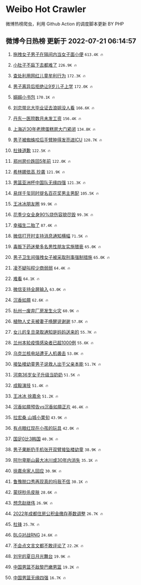 # Weibo Hot Crawler 



微博热榜爬虫，利用 Github Action 的调度脚本更新 BY PHP 


## 微博今日热榜 更新于 2022-07-21 06:14:57 
1. [拖拽女子男子在隔间内当女子面小便](https://s.weibo.com/weibo?q=%23%E6%8B%96%E6%8B%BD%E5%A5%B3%E5%AD%90%E7%94%B7%E5%AD%90%E5%9C%A8%E9%9A%94%E9%97%B4%E5%86%85%E5%BD%93%E5%A5%B3%E5%AD%90%E9%9D%A2%E5%B0%8F%E4%BE%BF%23&Refer=top) `613.4K 🔥` 

1. [小肚子不扁下去都难了](https://s.weibo.com/weibo?q=%23%E5%B0%8F%E8%82%9A%E5%AD%90%E4%B8%8D%E6%89%81%E4%B8%8B%E5%8E%BB%E9%83%BD%E9%9A%BE%E4%BA%86%23&Refer=top) `226.9K 🔥` 

1. [查处利用网红儿童牟利行为](https://s.weibo.com/weibo?q=%23%E6%9F%A5%E5%A4%84%E5%88%A9%E7%94%A8%E7%BD%91%E7%BA%A2%E5%84%BF%E7%AB%A5%E7%89%9F%E5%88%A9%E8%A1%8C%E4%B8%BA%23&Refer=top) `172.3K 🔥` 

1. [男子离异后拒绝让9岁儿子上学](https://s.weibo.com/weibo?q=%23%E7%94%B7%E5%AD%90%E7%A6%BB%E5%BC%82%E5%90%8E%E6%8B%92%E7%BB%9D%E8%AE%A99%E5%B2%81%E5%84%BF%E5%AD%90%E4%B8%8A%E5%AD%A6%23&Refer=top) `172.0K 🔥` 

1. [嫋嫋小书包](https://s.weibo.com/weibo?q=%E5%AB%8B%E5%AB%8B%E5%B0%8F%E4%B9%A6%E5%8C%85&Refer=top) `170.1K 🔥` 

1. [刘恋带北大毕业证去浪姐没人看](https://s.weibo.com/weibo?q=%23%E5%88%98%E6%81%8B%E5%B8%A6%E5%8C%97%E5%A4%A7%E6%AF%95%E4%B8%9A%E8%AF%81%E5%8E%BB%E6%B5%AA%E5%A7%90%E6%B2%A1%E4%BA%BA%E7%9C%8B%23&Refer=top) `166.6K 🔥` 

1. [丹东一医院数月未发工资](https://s.weibo.com/weibo?q=%23%E4%B8%B9%E4%B8%9C%E4%B8%80%E5%8C%BB%E9%99%A2%E6%95%B0%E6%9C%88%E6%9C%AA%E5%8F%91%E5%B7%A5%E8%B5%84%23&Refer=top) `156.4K 🔥` 

1. [上海近30年老牌蛋糕房大门紧闭](https://s.weibo.com/weibo?q=%23%E4%B8%8A%E6%B5%B7%E8%BF%9130%E5%B9%B4%E8%80%81%E7%89%8C%E8%9B%8B%E7%B3%95%E6%88%BF%E5%A4%A7%E9%97%A8%E7%B4%A7%E9%97%AD%23&Refer=top) `134.8K 🔥` 

1. [男子被蜘蛛咬后手臂肿得发亮进ICU](https://s.weibo.com/weibo?q=%23%E7%94%B7%E5%AD%90%E8%A2%AB%E8%9C%98%E8%9B%9B%E5%92%AC%E5%90%8E%E6%89%8B%E8%87%82%E8%82%BF%E5%BE%97%E5%8F%91%E4%BA%AE%E8%BF%9BICU%23&Refer=top) `128.7K 🔥` 

1. [杜锋道歉](https://s.weibo.com/weibo?q=%23%E6%9D%9C%E9%94%8B%E9%81%93%E6%AD%89%23&Refer=top) `122.5K 🔥` 

1. [郑州房价跌回5年前](https://s.weibo.com/weibo?q=%23%E9%83%91%E5%B7%9E%E6%88%BF%E4%BB%B7%E8%B7%8C%E5%9B%9E5%E5%B9%B4%E5%89%8D%23&Refer=top) `122.0K 🔥` 

1. [希林娜依高 抄袭](https://s.weibo.com/weibo?q=%E5%B8%8C%E6%9E%97%E5%A8%9C%E4%BE%9D%E9%AB%98%20%E6%8A%84%E8%A2%AD&Refer=top) `121.9K 🔥` 

1. [男篮亚洲杯中国队无缘四强](https://s.weibo.com/weibo?q=%23%E7%94%B7%E7%AF%AE%E4%BA%9A%E6%B4%B2%E6%9D%AF%E4%B8%AD%E5%9B%BD%E9%98%9F%E6%97%A0%E7%BC%98%E5%9B%9B%E5%BC%BA%23&Refer=top) `121.3K 🔥` 

1. [易烊千玺同时提名百花奖男主男配](https://s.weibo.com/weibo?q=%23%E6%98%93%E7%83%8A%E5%8D%83%E7%8E%BA%E5%90%8C%E6%97%B6%E6%8F%90%E5%90%8D%E7%99%BE%E8%8A%B1%E5%A5%96%E7%94%B7%E4%B8%BB%E7%94%B7%E9%85%8D%23&Refer=top) `105.5K 🔥` 

1. [王冰冰朋友圈](https://s.weibo.com/weibo?q=%23%E7%8E%8B%E5%86%B0%E5%86%B0%E6%9C%8B%E5%8F%8B%E5%9C%88%23&Refer=top) `99.9K 🔥` 

1. [花季少女全身90%烧伤容貌尽毁](https://s.weibo.com/weibo?q=%E8%8A%B1%E5%AD%A3%E5%B0%91%E5%A5%B3%E5%85%A8%E8%BA%AB90%25%E7%83%A7%E4%BC%A4%E5%AE%B9%E8%B2%8C%E5%B0%BD%E6%AF%81&Refer=top) `99.3K 🔥` 

1. [幸福生二胎了](https://s.weibo.com/weibo?q=%23%E5%B9%B8%E7%A6%8F%E7%94%9F%E4%BA%8C%E8%83%8E%E4%BA%86%23&Refer=top) `87.4K 🔥` 

1. [微信打开时支持消息通知横幅](https://s.weibo.com/weibo?q=%23%E5%BE%AE%E4%BF%A1%E6%89%93%E5%BC%80%E6%97%B6%E6%94%AF%E6%8C%81%E6%B6%88%E6%81%AF%E9%80%9A%E7%9F%A5%E6%A8%AA%E5%B9%85%23&Refer=top) `71.5K 🔥` 

1. [毒贩下药迷晕多名男性朋友实施猥亵](https://s.weibo.com/weibo?q=%23%E6%AF%92%E8%B4%A9%E4%B8%8B%E8%8D%AF%E8%BF%B7%E6%99%95%E5%A4%9A%E5%90%8D%E7%94%B7%E6%80%A7%E6%9C%8B%E5%8F%8B%E5%AE%9E%E6%96%BD%E7%8C%A5%E4%BA%B5%23&Refer=top) `65.0K 🔥` 

1. [男子卫生间强拽女子被采取刑事强制措施](https://s.weibo.com/weibo?q=%23%E7%94%B7%E5%AD%90%E5%8D%AB%E7%94%9F%E9%97%B4%E5%BC%BA%E6%8B%BD%E5%A5%B3%E5%AD%90%E8%A2%AB%E9%87%87%E5%8F%96%E5%88%91%E4%BA%8B%E5%BC%BA%E5%88%B6%E6%8E%AA%E6%96%BD%23&Refer=top) `65.0K 🔥` 

1. [凌不疑叫程少商弱弱](https://s.weibo.com/weibo?q=%23%E5%87%8C%E4%B8%8D%E7%96%91%E5%8F%AB%E7%A8%8B%E5%B0%91%E5%95%86%E5%BC%B1%E5%BC%B1%23&Refer=top) `64.4K 🔥` 

1. [难看](https://s.weibo.com/weibo?q=%E9%9A%BE%E7%9C%8B&Refer=top) `64.1K 🔥` 

1. [微信支持全屏输入](https://s.weibo.com/weibo?q=%23%E5%BE%AE%E4%BF%A1%E6%94%AF%E6%8C%81%E5%85%A8%E5%B1%8F%E8%BE%93%E5%85%A5%23&Refer=top) `63.0K 🔥` 

1. [沉香如屑](https://s.weibo.com/weibo?q=%23%E6%B2%89%E9%A6%99%E5%A6%82%E5%B1%91%23&Refer=top) `62.6K 🔥` 

1. [杭州一废弃厂房发生火灾](https://s.weibo.com/weibo?q=%23%E6%9D%AD%E5%B7%9E%E4%B8%80%E5%BA%9F%E5%BC%83%E5%8E%82%E6%88%BF%E5%8F%91%E7%94%9F%E7%81%AB%E7%81%BE%23&Refer=top) `60.9K 🔥` 

1. [植物人丈夫被妻子唤醒说谢谢](https://s.weibo.com/weibo?q=%23%E6%A4%8D%E7%89%A9%E4%BA%BA%E4%B8%88%E5%A4%AB%E8%A2%AB%E5%A6%BB%E5%AD%90%E5%94%A4%E9%86%92%E8%AF%B4%E8%B0%A2%E8%B0%A2%23&Refer=top) `57.8K 🔥` 

1. [女儿的复旦录取通知是妈妈送来的](https://s.weibo.com/weibo?q=%23%E5%A5%B3%E5%84%BF%E7%9A%84%E5%A4%8D%E6%97%A6%E5%BD%95%E5%8F%96%E9%80%9A%E7%9F%A5%E6%98%AF%E5%A6%88%E5%A6%88%E9%80%81%E6%9D%A5%E7%9A%84%23&Refer=top) `55.7K 🔥` 

1. [兰州本轮疫情感染者已超1000例](https://s.weibo.com/weibo?q=%23%E5%85%B0%E5%B7%9E%E6%9C%AC%E8%BD%AE%E7%96%AB%E6%83%85%E6%84%9F%E6%9F%93%E8%80%85%E5%B7%B2%E8%B6%851000%E4%BE%8B%23&Refer=top) `55.6K 🔥` 

1. [乌克兰核电站遭无人机袭击](https://s.weibo.com/weibo?q=%23%E4%B9%8C%E5%85%8B%E5%85%B0%E6%A0%B8%E7%94%B5%E7%AB%99%E9%81%AD%E6%97%A0%E4%BA%BA%E6%9C%BA%E8%A2%AD%E5%87%BB%23&Refer=top) `53.0K 🔥` 

1. [接坠楼幼童男子说救人出于父亲本能](https://s.weibo.com/weibo?q=%23%E6%8E%A5%E5%9D%A0%E6%A5%BC%E5%B9%BC%E7%AB%A5%E7%94%B7%E5%AD%90%E8%AF%B4%E6%95%91%E4%BA%BA%E5%87%BA%E4%BA%8E%E7%88%B6%E4%BA%B2%E6%9C%AC%E8%83%BD%23&Refer=top) `51.7K 🔥` 

1. [河南36岁女子升级当奶奶](https://s.weibo.com/weibo?q=%23%E6%B2%B3%E5%8D%9736%E5%B2%81%E5%A5%B3%E5%AD%90%E5%8D%87%E7%BA%A7%E5%BD%93%E5%A5%B6%E5%A5%B6%23&Refer=top) `51.5K 🔥` 

1. [成毅演技](https://s.weibo.com/weibo?q=%23%E6%88%90%E6%AF%85%E6%BC%94%E6%8A%80%23&Refer=top) `51.4K 🔥` 

1. [王冰冰 徐嘉余](https://s.weibo.com/weibo?q=%E7%8E%8B%E5%86%B0%E5%86%B0%20%E5%BE%90%E5%98%89%E4%BD%99&Refer=top) `51.2K 🔥` 

1. [沉香如屑预告vs沉香如屑正片](https://s.weibo.com/weibo?q=%23%E6%B2%89%E9%A6%99%E5%A6%82%E5%B1%91%E9%A2%84%E5%91%8Avs%E6%B2%89%E9%A6%99%E5%A6%82%E5%B1%91%E6%AD%A3%E7%89%87%23&Refer=top) `46.4K 🔥` 

1. [拉宏桑 山城小栗旬](https://s.weibo.com/weibo?q=%E6%8B%89%E5%AE%8F%E6%A1%91%20%E5%B1%B1%E5%9F%8E%E5%B0%8F%E6%A0%97%E6%97%AC&Refer=top) `43.9K 🔥` 

1. [有点眼红现在小孩的玩具](https://s.weibo.com/weibo?q=%23%E6%9C%89%E7%82%B9%E7%9C%BC%E7%BA%A2%E7%8E%B0%E5%9C%A8%E5%B0%8F%E5%AD%A9%E7%9A%84%E7%8E%A9%E5%85%B7%23&Refer=top) `42.0K 🔥` 

1. [国足0比3韩国](https://s.weibo.com/weibo?q=%23%E5%9B%BD%E8%B6%B30%E6%AF%943%E9%9F%A9%E5%9B%BD%23&Refer=top) `40.3K 🔥` 

1. [男子果断扔手机张开双臂接坠楼幼童](https://s.weibo.com/weibo?q=%23%E7%94%B7%E5%AD%90%E6%9E%9C%E6%96%AD%E6%89%94%E6%89%8B%E6%9C%BA%E5%BC%A0%E5%BC%80%E5%8F%8C%E8%87%82%E6%8E%A5%E5%9D%A0%E6%A5%BC%E5%B9%BC%E7%AB%A5%23&Refer=top) `38.9K 🔥` 

1. [阿尔卑斯山最大冰川或30年内消失](https://s.weibo.com/weibo?q=%23%E9%98%BF%E5%B0%94%E5%8D%91%E6%96%AF%E5%B1%B1%E6%9C%80%E5%A4%A7%E5%86%B0%E5%B7%9D%E6%88%9630%E5%B9%B4%E5%86%85%E6%B6%88%E5%A4%B1%23&Refer=top) `35.1K 🔥` 

1. [徐嘉余家人回应](https://s.weibo.com/weibo?q=%23%E5%BE%90%E5%98%89%E4%BD%99%E5%AE%B6%E4%BA%BA%E5%9B%9E%E5%BA%94%23&Refer=top) `30.9K 🔥` 

1. [鲁豫脱口秀再现真的吗我不信](https://s.weibo.com/weibo?q=%23%E9%B2%81%E8%B1%AB%E8%84%B1%E5%8F%A3%E7%A7%80%E5%86%8D%E7%8E%B0%E7%9C%9F%E7%9A%84%E5%90%97%E6%88%91%E4%B8%8D%E4%BF%A1%23&Refer=top) `30.1K 🔥` 

1. [蒙犽秒杀皮肤](https://s.weibo.com/weibo?q=%23%E8%92%99%E7%8A%BD%E7%A7%92%E6%9D%80%E7%9A%AE%E8%82%A4%23&Refer=top) `28.6K 🔥` 

1. [想念赵继伟](https://s.weibo.com/weibo?q=%E6%83%B3%E5%BF%B5%E8%B5%B5%E7%BB%A7%E4%BC%9F&Refer=top) `26.9K 🔥` 

1. [2022年成都住房公积金缴存基数调整](https://s.weibo.com/weibo?q=%232022%E5%B9%B4%E6%88%90%E9%83%BD%E4%BD%8F%E6%88%BF%E5%85%AC%E7%A7%AF%E9%87%91%E7%BC%B4%E5%AD%98%E5%9F%BA%E6%95%B0%E8%B0%83%E6%95%B4%23&Refer=top) `26.7K 🔥` 

1. [杜锋](https://s.weibo.com/weibo?q=%E6%9D%9C%E9%94%8B&Refer=top) `25.7K 🔥` 

1. [BLG对战RNG](https://s.weibo.com/weibo?q=%23BLG%E5%AF%B9%E6%88%98RNG%23&Refer=top) `24.6K 🔥` 

1. [不会点文言文都不敢评论了](https://s.weibo.com/weibo?q=%23%E4%B8%8D%E4%BC%9A%E7%82%B9%E6%96%87%E8%A8%80%E6%96%87%E9%83%BD%E4%B8%8D%E6%95%A2%E8%AF%84%E8%AE%BA%E4%BA%86%23&Refer=top) `22.2K 🔥` 

1. [刘宇的夏日月光舞台](https://s.weibo.com/weibo?q=%23%E5%88%98%E5%AE%87%E7%9A%84%E5%A4%8F%E6%97%A5%E6%9C%88%E5%85%89%E8%88%9E%E5%8F%B0%23&Refer=top) `19.9K 🔥` 

1. [中国男篮不敌黎巴嫩男篮](https://s.weibo.com/weibo?q=%23%E4%B8%AD%E5%9B%BD%E7%94%B7%E7%AF%AE%E4%B8%8D%E6%95%8C%E9%BB%8E%E5%B7%B4%E5%AB%A9%E7%94%B7%E7%AF%AE%23&Refer=top) `19.2K 🔥` 

1. [中国男篮无缘四强](https://s.weibo.com/weibo?q=%23%E4%B8%AD%E5%9B%BD%E7%94%B7%E7%AF%AE%E6%97%A0%E7%BC%98%E5%9B%9B%E5%BC%BA%23&Refer=top) `16.7K 🔥` 

